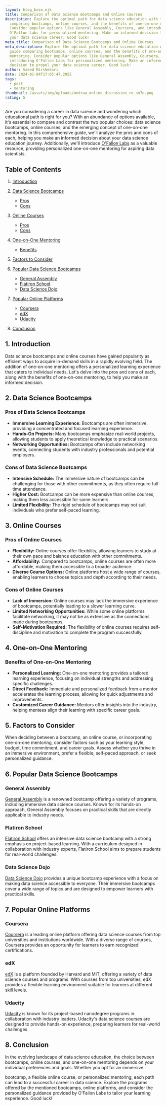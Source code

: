```yaml
---
layout: blog_base.njk
title: Comparison of Data Science Bootcamps and Online Courses
description: Explore the optimal path for data science education with this guide
  comparing bootcamps, online courses, and the benefits of one-on-one mentoring.
  Consider popular options like General Assembly, Coursera, and introducing
  O'Fallon Labs for personalized mentoring. Make an informed decision to propel
  your data science career. Good luck!
meta_title: Comparison of Data Science Bootcamps and Online Courses
meta_description: Explore the optimal path for data science education with this
  guide comparing bootcamps, online courses, and the benefits of one-on-one
  mentoring. Consider popular options like General Assembly, Coursera, and
  introducing O'Fallon Labs for personalized mentoring. Make an informed
  decision to propel your data science career. Good luck!
author: Saeed Mirshekari
date: 2024-01-04T17:05:47.295Z
tags:
  - post
  - mentoring
thumbnail: /assets/img/uploads/undraw_online_discussion_re_nn7e.png
rating: 5
---
```

Are you considering a career in data science and wondering which educational path is right for you? With an abundance of options available, it's essential to compare and contrast the two popular choices: data science bootcamps, online courses, and the emerging concept of one-on-one mentoring. In this comprehensive guide, we'll analyze the pros and cons of each, helping you make an informed decision about your data science education journey. Additionally, we'll introduce [O'Fallon Labs](https://saeedmirshekari.com/) as a valuable resource, providing personalized one-on-one mentoring for aspiring data scientists.

## Table of Contents

1. [Introduction](#introduction)
2. [Data Science Bootcamps](#data-science-bootcamps)

   * [Pros](#pros-of-data-science-bootcamps)
   * [Cons](#cons-of-data-science-bootcamps)
3. [Online Courses](#online-courses)

   * [Pros](#pros-of-online-courses)
   * [Cons](#cons-of-online-courses)
4. [One-on-One Mentoring](#one-on-one-mentoring)

   * [Benefits](#benefits-of-one-on-one-mentoring)
5. [Factors to Consider](#factors-to-consider)
6. [Popular Data Science Bootcamps](#popular-data-science-bootcamps)

   * [General Assembly](https://generalassemb.ly/)
   * [Flatiron School](https://flatironschool.com/)
   * [Data Science Dojo](https://datasciencedojo.com/)
7. [Popular Online Platforms](#popular-online-platforms)

   * [Coursera](https://www.coursera.org/)
   * [edX](https://www.edx.org/)
   * [Udacity](https://www.udacity.com/)
8. [Conclusion](#conclusion)

## 1. Introduction

Data science bootcamps and online courses have gained popularity as efficient ways to acquire in-demand skills in a rapidly evolving field. The addition of one-on-one mentoring offers a personalized learning experience that caters to individual needs. Let's delve into the pros and cons of each, along with the benefits of one-on-one mentoring, to help you make an informed decision.

## 2. Data Science Bootcamps

### Pros of Data Science Bootcamps

* **Immersive Learning Experience:** Bootcamps are often immersive, providing a concentrated and focused learning experience.
* **Hands-On Projects:** Many bootcamps emphasize real-world projects, allowing students to apply theoretical knowledge to practical scenarios.
* **Networking Opportunities:** Bootcamps often include networking events, connecting students with industry professionals and potential employers.

### Cons of Data Science Bootcamps

* **Intensive Schedule:** The immersive nature of bootcamps can be challenging for those with other commitments, as they often require full-time attendance.
* **Higher Cost:** Bootcamps can be more expensive than online courses, making them less accessible for some learners.
* **Limited Flexibility:** The rigid schedule of bootcamps may not suit individuals who prefer self-paced learning.

## 3. Online Courses

### Pros of Online Courses

* **Flexibility:** Online courses offer flexibility, allowing learners to study at their own pace and balance education with other commitments.
* **Affordability:** Compared to bootcamps, online courses are often more affordable, making them accessible to a broader audience.
* **Diverse Course Options:** Online platforms host a wide range of courses, enabling learners to choose topics and depth according to their needs.

### Cons of Online Courses

* **Lack of Immersion:** Online courses may lack the immersive experience of bootcamps, potentially leading to a slower learning curve.
* **Limited Networking Opportunities:** While some online platforms facilitate networking, it may not be as extensive as the connections made during bootcamps.
* **Self-Motivation Required:** The flexibility of online courses requires self-discipline and motivation to complete the program successfully.

## 4. One-on-One Mentoring

### Benefits of One-on-One Mentoring

* **Personalized Learning:** One-on-one mentoring provides a tailored learning experience, focusing on individual strengths and addressing specific challenges.
* **Direct Feedback:** Immediate and personalized feedback from a mentor accelerates the learning process, allowing for quick adjustments and improvements.
* **Customized Career Guidance:** Mentors offer insights into the industry, helping mentees align their learning with specific career goals.

## 5. Factors to Consider

When deciding between a bootcamp, an online course, or incorporating one-on-one mentoring, consider factors such as your learning style, budget, time commitment, and career goals. Assess whether you thrive in an immersive environment, prefer a flexible, self-paced approach, or seek personalized guidance.

## 6. Popular Data Science Bootcamps

### General Assembly

[General Assembly](https://generalassemb.ly/) is a renowned bootcamp offering a variety of programs, including immersive data science courses. Known for its hands-on approach, General Assembly focuses on practical skills that are directly applicable to industry needs.

### Flatiron School

[Flatiron School](https://flatironschool.com/) offers an intensive data science bootcamp with a strong emphasis on project-based learning. With a curriculum designed in collaboration with industry experts, Flatiron School aims to prepare students for real-world challenges.

### Data Science Dojo

[Data Science Dojo](https://datasciencedojo.com/) provides a unique bootcamp experience with a focus on making data science accessible to everyone. Their immersive bootcamps cover a wide range of topics and are designed to empower learners with practical skills.

## 7. Popular Online Platforms

### Coursera

[Coursera](https://www.coursera.org/) is a leading online platform offering data science courses from top universities and institutions worldwide. With a diverse range of courses, Coursera provides an opportunity for learners to earn recognized certifications.

### edX

[edX](https://www.edx.org/) is a platform founded by Harvard and MIT, offering a variety of data science courses and programs. With courses from top universities, edX provides a flexible learning environment suitable for learners at different skill levels.

### Udacity

[Udacity](https://www.udacity.com/) is known for its project-based nanodegree programs in collaboration with industry leaders. Udacity's data science courses are designed to provide hands-on experience, preparing learners for real-world challenges.

## 8. Conclusion

In the evolving landscape of data science education, the choice between bootcamps, online courses, and one-on-one mentoring depends on your individual preferences and goals. Whether you opt for an immersive

 bootcamp, a flexible online course, or personalized mentoring, each path can lead to a successful career in data science. Explore the programs offered by the mentioned bootcamps, online platforms, and consider the personalized guidance provided by O'Fallon Labs to tailor your learning experience. Good luck!